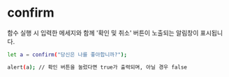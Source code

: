 # confirm 

함수 실행 시 입력한 메세지와 함께 '확인 및 취소' 버튼이 노출되는 알림창이 표시됩니다.

```bash
let a = confirm("당신은 나를 좋아합니까?");

alert(a); // 확인 버튼을 눌렀다면 true가 출력되며, 아닐 경우 false
```
